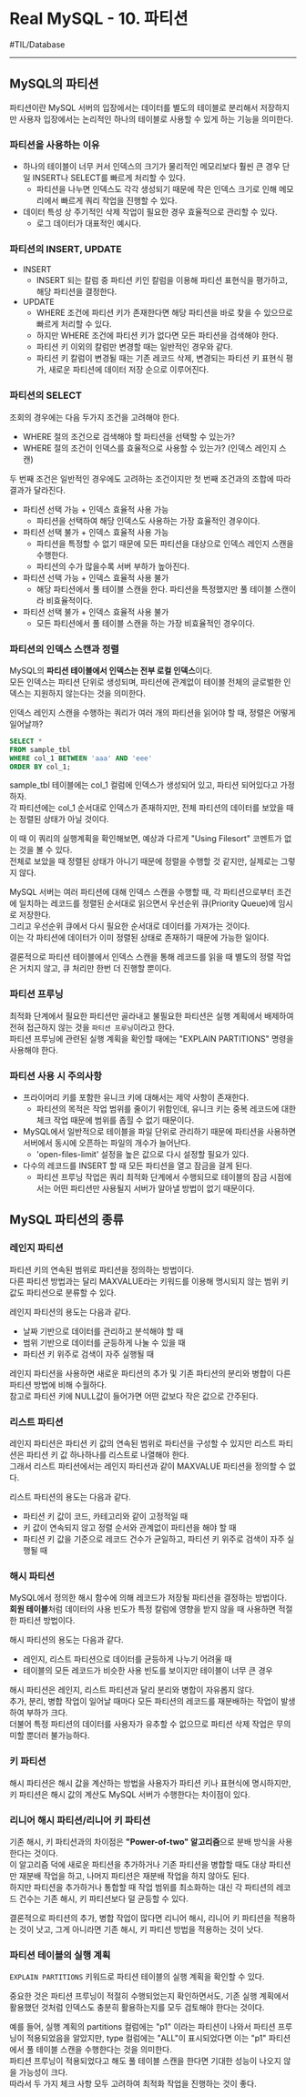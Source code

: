 # Real MySQL - 10. 파티션
#TIL/Database

---

## MySQL의 파티션
파티션이란 MySQL 서버의 입장에서는 데이터를 별도의 테이블로 분리해서 저장하지만 사용자 입장에서는 논리적인 하나의 테이블로 사용할 수 있게 하는 기능을 의미한다.  


### 파티션을 사용하는 이유

- 하나의 테이블이 너무 커서 인덱스의 크기가 물리적인 메모리보다 훨씬 큰 경우 단일 INSERT나 SELECT를 빠르게 처리할 수 있다.
	- 파티션을 나누면 인덱스도 각각 생성되기 때문에 작은 인덱스 크기로 인해 메모리에서 빠르게 쿼리 작업을 진행할 수 있다.
- 데이터 특성 상 주기적인 삭제 작업이 필요한 경우 효율적으로 관리할 수 있다.
	- 로그 데이터가 대표적인 예시다.


### 파티션의 INSERT, UPDATE

- INSERT
	- INSERT 되는 칼럼 중 파티션 키인 칼럼을 이용해 파티션 표현식을 평가하고, 해당 파티션을 결정한다.
- UPDATE
	- WHERE 조건에 파티션 키가 존재한다면 해당 파티션을 바로 찾을 수 있으므로 빠르게 처리할 수 있다.
	- 하지만 WHERE 조건에 파티션 키가 없다면 모든 파티션을 검색해야 한다.
	- 파티션 키 이외의 칼럼만 변경할 때는 일반적인 경우와 같다.
	- 파티션 키 칼럼이 변경될 때는 기존 레코드 삭제, 변경되는 파티션 키 표현식 평가, 새로운 파티션에 데이터 저장 순으로 이루어진다.


### 파티션의 SELECT

조회의 경우에는 다음 두가지 조건을 고려해야 한다.

- WHERE 절의 조건으로 검색해야 할 파티션을 선택할 수 있는가?
- WHERE 절의 조건이 인덱스를 효율적으로 사용할 수 있는가? (인덱스 레인지 스캔)

두 번째 조건은 일반적인 경우에도 고려하는 조건이지만 첫 번째 조건과의 조합에 따라 결과가 달라진다.

- 파티션 선택 가능 + 인덱스 효율적 사용 가능
	- 파티션을 선택하여 해당 인덱스도 사용하는 가장 효율적인 경우이다.
- 파티션 선택 불가 + 인덱스 효율적 사용 가능
	- 파티션을 특정할 수 없기 때문에 모든 파티션을 대상으로 인덱스 레인지 스캔을 수행한다. 
	- 파티션의 수가 많을수록 서버 부하가 높아진다.
- 파티션 선택 가능 + 인덱스 효율적 사용 불가
	- 해당 파티션에서 풀 테이블 스캔을 한다. 파티션을 특정했지만 풀 테이블 스캔이라 비효율적이다.
- 파티션 선택 불가 + 인덱스 효율적 사용 불가
	- 모든 파티션에서 풀 테이블 스캔을 하는 가장 비효율적인 경우이다.


### 파티션의 인덱스 스캔과 정렬

MySQL의 **파티션 테이블에서 인덱스는 전부 로컬 인덱스**이다.  
모든 인덱스는 파티션 단위로 생성되며, 파티션에 관계없이 테이블 전체의 글로벌한 인덱스는 지원하지 않는다는 것을 의미한다.  

인덱스 레인지 스캔을 수행하는 쿼리가 여러 개의 파티션을 읽어야 할 때, 정렬은 어떻게 일어날까?  

```sql
SELECT * 
FROM sample_tbl
WHERE col_1 BETWEEN 'aaa' AND 'eee'
ORDER BY col_1;
```

sample_tbl 테이블에는 col_1 컬럼에 인덱스가 생성되어 있고, 파티션 되어있다고 가정하자.  
각 파티션에는 col_1 순서대로 인덱스가 존재하지만, 전체 파티션의 데이터를 보았을 때는 정렬된 상태가 아닐 것이다.  

이 때 이 쿼리의 실행계획을 확인해보면, 예상과 다르게 "Using Filesort" 코멘트가 없는 것을 볼 수 있다.  
전체로 보았을 때 정렬된 상태가 아니기 때문에 정렬을 수행할 것 같지만, 실제로는 그렇지 않다.  

MySQL 서버는 여러 파티션에 대해 인덱스 스캔을 수행할 때, 각 파티션으로부터 조건에 일치하는 레코드를 정렬된 순서대로 읽으면서 우선순위 큐(Priority Queue)에 임시로 저장한다.  
그리고 우선순위 큐에서 다시 필요한 순서대로 데이터를 가져가는 것이다.  
이는 각 파티션에 데이터가 이미 정렬된 상태로 존재하기 때문에 가능한 일이다.  

결론적으로 파티션 테이블에서 인덱스 스캔을 통해 레코드를 읽을 때 별도의 정렬 작업은 거치지 않고, 큐 처리만 한번 더 진행할 뿐이다.  


### 파티션 프루닝

최적화 단계에서 필요한 파티션만 골라내고 불필요한 파티션은 실행 계획에서 배제하여 전혀 접근하지 않는 것을 `파티션 프루닝`이라고 한다.  
파티션 프루닝에 관련된 실행 계획을 확인할 때에는 "EXPLAIN PARTITIONS" 명령을 사용해야 한다.  


### 파티션 사용 시 주의사항

- 프라이머리 키를 포함한 유니크 키에 대해서는 제약 사항이 존재한다.
	- 파티션의 목적은 작업 범위를 줄이기 위함인데, 유니크 키는 중복 레코드에 대한 체크 작업 때문에 범위를 좁힐 수 없기 때문이다.  
- MySQL에서 일반적으로 테이블을 파일 단위로 관리하기 때문에 파티션을 사용하면 서버에서 동시에 오픈하는 파일의 개수가 늘어난다.
	- 'open-files-limit' 설정을 높은 값으로 다시 설정할 필요가 있다.
- 다수의 레코드를 INSERT 할 때 모든 파티션을 열고 잠금을 걸게 된다.
	- 파티션 프루닝 작업은 쿼리 최적화 단계에서 수행되므로 테이블의 잠금 시점에서는 어떤 파티션만 사용될지 서버가 알아낼 방법이 없기 때문이다.


## MySQL 파티션의 종류

### 레인지 파티션

파티션 키의 연속된 범위로 파티션을 정의하는 방법이다.  
다른 파티션 방법과는 달리 MAXVALUE라는 키워드를 이용해 명시되지 않는 범위 키 값도 파티션으로 분류할 수 있다.  

레인지 파티션의 용도는 다음과 같다.  

- 날짜 기반으로 데이터를 관리하고 분석해야 할 때
- 범위 기반으로 데이터를 균등하게 나눌 수 있을 때
- 파티션 키 위주로 검색이 자주 실행될 때

레인지 파티션을 사용하면 새로운 파티션의 추가 및 기존 파티션의 분리와 병합이 다른 파티션 방법에 비해 수월하다.  
참고로 파티션 키에 NULL값이 들어가면 어떤 값보다 작은 값으로 간주된다.  

### 리스트 파티션

레인지 파티션은 파티션 키 값의 연속된 범위로 파티션을 구성할 수 있지만 리스트 파티션은 파티션 키 값 하나하나를 리스트로 나열해야 한다.  
그래서 리스트 파티션에서는 레인지 파티션과 같이 MAXVALUE 파티션을 정의할 수 없다.  

리스트 파티션의 용도는 다음과 같다.  

- 파티션 키 값이 코드, 카테고리와 같이 고정적일 때
- 키 값이 연속되지 않고 정렬 순서와 관계없이 파티션을 해야 할 때
- 파티션 키 값을 기준으로 레코드 건수가 균일하고, 파티션 키 위주로 검색이 자주 실행될 때

### 해시 파티션

MySQL에서 정의한 해시 함수에 의해 레코드가 저장될 파티션을 결정하는 방법이다.  
**회원 테이블**처럼 데이터의 사용 빈도가 특정 칼럼에 영향을 받지 않을 때 사용하면 적절한 파티션 방법이다.  

해시 파티션의 용도는 다음과 같다.  

- 레인지, 리스트 파티션으로 데이터를 균등하게 나누기 어려울 때
- 테이블의 모든 레코드가 비슷한 사용 빈도를 보이지만 테이블이 너무 큰 경우

해시 파티션은 레인지, 리스트 파티션과 달리 분리와 병합이 자유롭지 않다.  
추가, 분리, 병합 작업이 일어날 때마다 모든 파티션의 레코드를 재분배하는 작업이 발생하여 부하가 크다.  
더불어 특정 파티션의 데이터를 사용자가 유추할 수 없으므로 파티션 삭제 작업은 무의미할 뿐더러 불가능하다.  

### 키 파티션

해시 파티션은 해시 값을 계산하는 방법을 사용자가 파티션 키나 표현식에 명시하지만, 키 파티션은 해시 값의 계산도 MySQL 서버가 수행한다는 차이점이 있다.  


### 리니어 해시 파티션/리니어 키 파티션

기존 해시, 키 파티션과의 차이점은 **"Power-of-two" 알고리즘**으로 분배 방식을 사용한다는 것이다.  
이 알고리즘 덕에 새로운 파티션을 추가하거나 기존 파티션을 병합할 때도 대상 파티션만 재분배 작업을 하고, 나머지 파티션은 재분배 작업을 하지 않아도 된다.  
하지만 파티션을 추가하거나 통합할 때 작업 범위를 최소화하는 대신 각 파티션의 레코드 건수는 기존 해시, 키 파티션보다 덜 균등할 수 있다.  

결론적으로 파티션의 추가, 병합 작업이 많다면 리니어 해시, 리니어 키 파티션을 적용하는 것이 낫고, 그게 아니라면 기존 해시, 키 파티션 방법을 적용하는 것이 낫다.  


### 파티션 테이블의 실행 계획

`EXPLAIN PARTITIONS` 키워드로 파티션 테이블의 실행 계획을 확인할 수 있다.  

중요한 것은 파티션 프루닝이 적절히 수행되었는지 확인하면서도, 기존 실행 계획에서 활용했던 것처럼 인덱스도 충분히 활용하는지를 모두 검토해야 한다는 것이다.  

예를 들어, 실행 계획의 partitions 컬럼에는 "p1" 이라는 파티션이 나와서 파티션 프루닝이 적용되었음을 알았지만, type 컬럼에는 "ALL"이 표시되었다면 이는 "p1" 파티션에서 풀 테이블 스캔을 수행한다는 것을 의미한다.  
파티션 프루닝이 적용되었다고 해도 풀 테이블 스캔을 한다면 기대한 성능이 나오지 않을 가능성이 크다.  
따라서 두 가지 체크 사항 모두 고려하여 최적화 작업을 진행하는 것이 좋다.  


